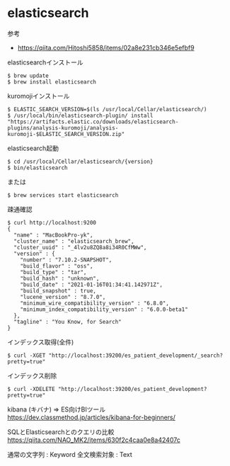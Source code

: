 # elasticsearch

参考
- https://qiita.com/Hitoshi5858/items/02a8e231cb346e5efbf9

elasticsearchインストール
```
$ brew update
$ brew install elasticsearch
```

kuromojiインストール
```
$ ELASTIC_SEARCH_VERSION=$(ls /usr/local/Cellar/elasticsearch/)
$ /usr/local/bin/elasticsearch-plugin/ install "https://artifacts.elastic.co/downloads/elasticsearch-plugins/analysis-kuromoji/analysis-kuromoji-$ELASTIC_SEARCH_VERSION.zip"
```

elasticsearch起動
```
$ cd /usr/local/Cellar/elasticsearch/{version}
$ bin/elasticsearch
```
または
```
$ brew services start elasticsearch
```

疎通確認
```
$ curl http://localhost:9200
{
  "name" : "MacBookPro-yk",
  "cluster_name" : "elasticsearch_brew",
  "cluster_uuid" : "_4lv2u8ZQ8a8i34R0CfMWw",
  "version" : {
    "number" : "7.10.2-SNAPSHOT",
    "build_flavor" : "oss",
    "build_type" : "tar",
    "build_hash" : "unknown",
    "build_date" : "2021-01-16T01:34:41.142971Z",
    "build_snapshot" : true,
    "lucene_version" : "8.7.0",
    "minimum_wire_compatibility_version" : "6.8.0",
    "minimum_index_compatibility_version" : "6.0.0-beta1"
  },
  "tagline" : "You Know, for Search"
}
```

インデックス取得(全件)
```
$ curl -XGET "http://localhost:39200/es_patient_development/_search?pretty=true"
```

インデックス削除
```
$ curl -XDELETE "http://localhost:39200/es_patient_development?pretty=true"
```

kibana (キバナ) => ES向けBIツール
https://dev.classmethod.jp/articles/kibana-for-beginners/

SQLとElasticsearchとのクエリの比較
https://qiita.com/NAO_MK2/items/630f2c4caa0e8a42407c

通常の文字列 : Keyword
全文検索対象 : Text

